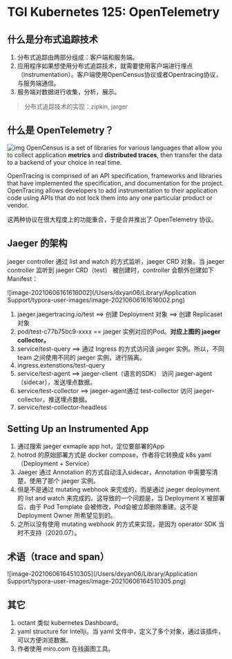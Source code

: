 # TGI Kubernetes 125: OpenTelemetry



## 什么是分布式追踪技术

1. 分布式追踪由两部分组成：客户端和服务端。
2. 应用程序如果想使用分布式追踪技术，就需要使用客户端进行埋点（instrumentation）。客户端使用OpenCensus协议或者Opentracing协议，与服务端通信。
3. 服务端对数据进行收集，分析，展示。

> 分布式追踪技术的实现：zipkin, jarger

## 什么是 OpenTelemetry？

![img](https://opencensus.io/img/logo-sm.svg) OpenCensus is a set of libraries for various languages that allow you to collect application **metrics** and **distributed traces**, then transfer the data to a backend of your choice in real time. 

OpenTracing is comprised of an API specification, frameworks and libraries that have implemented the specification, and documentation for the project. OpenTracing allows developers to add instrumentation to their application code using APIs that do not lock them into any one particular product or vendor.

这两种协议在很大程度上的功能重合，于是合并推出了 OpenTelemetry 协议。

## Jaeger 的架构

jaeger controller 通过 list and watch 的方式监听，jaeger CRD 对象。当 jaeger controller 监听到 jaeger CRD（test） 被创建时，controller 会额外创建如下Manifest：

![image-20210606161616002](/Users/dxyan06/Library/Application Support/typora-user-images/image-20210606161616002.png)

1. jaeger.jaegertracing.io/test  ==> 创建 Deployment 对象  ==> 创建 Replicaset 对象
2. pod/test-c77b75bc9-xxxx ==  jaeger 实例对应的Pod。**对应上图的 jaeger collector。**
3. service/test-query   ==> 通过 Ingress 的方式访问该 jaeger 实例。所以，不同 team 之间使用不同的 jaeger 实例，进行隔离。
4. ingress.extenstions/test-query
5. service/test-agent ==> jaeger-client（语言的SDK） 访问 jaeger-agent （sidecar），发送埋点数据。
6. service/test-collector   ==> jaeger-agent通过 test-collector 访问 jaeger-collector，推送埋点数据。
7. service/test-collector-headless

## Setting Up an Instrumented App

1. 通过搜索 jaeger exmaple app hot，定位要部署的App
2. hotrod 的原始部署方式是 docker compose，作者将它转换成 k8s yaml （Deployment + Service）
3. Jaeger 通过 Annotation 的方式自动注入sidecar，Annotation 中需要写清楚，使用了那个 jaeger 实例。
4. 但是不是通过 mutating webhook 来完成的，而是通过 jaeger deployment 的 list and watch 来完成的。这导致的一个问题是，当 Deployment X 被部署后，由于 Pod Template 会被修改，Pod会被立即删除重建。这不是 Deployment Owner 所希望见到的。
5. 之所以没有使用 mutating webhook 的方式来实现，是因为 operator SDK 当时不支持（2020.07）。

## 术语（trace and span）

![image-20210606164510305](/Users/dxyan06/Library/Application Support/typora-user-images/image-20210606164510305.png)

## 其它

1. octant 类似 kubernetes Dashboard。
2. yaml structure for Intellji。当 yaml 文件中，定义了多个对象，通过该插件，可以方便浏览数据。
3. 作者使用 miro.com 在线画图工具。

